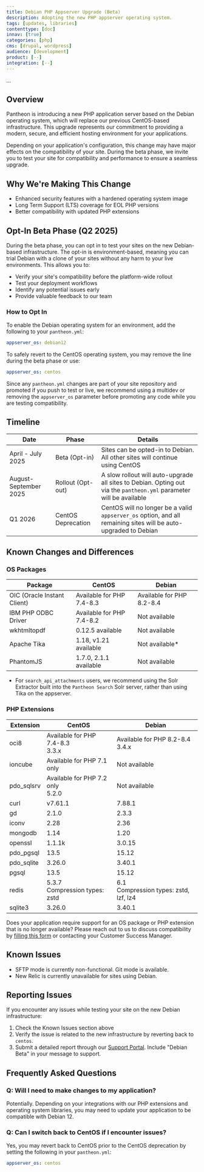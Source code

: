 ```yaml
---
title: Debian PHP Appserver Upgrade (Beta)
description: Adopting the new PHP appserver operating system.
tags: [updates, libraries]
contenttype: [doc]
innav: [true]
categories: [php]
cms: [drupal, wordpress]
audience: [development]
product: [--]
integration: [--]
---
```


...


## Overview

Pantheon is introducing a new PHP application server based on the Debian operating system, which will replace our previous CentOS-based infrastructure. This upgrade represents our commitment to providing a modern, secure, and efficient hosting environment for your applications.

Depending on your application's configuration, this change may have major effects on the compatibility of your site. During the beta phase, we invite you to test your site for compatibility and performance to ensure a seamless upgrade.

## Why We're Making This Change

- Enhanced security features with a hardened operating system image
- Long Term Support (LTS) coverage for EOL PHP versions
- Better compatibility with updated PHP extensions

## Opt-In Beta Phase (Q2 2025)

During the beta phase, you can opt in to test your sites on the new Debian-based infrastructure. The opt-in is environment-based, meaning you can trial Debian with a clone of your sites without any harm to your live environments. This allows you to:

- Verify your site's compatibility before the platform-wide rollout
- Test your deployment workflows
- Identify any potential issues early
- Provide valuable feedback to our team

### How to Opt In

To enable the Debian operating system for an environment, add the following to your `pantheon.yml`:

```yaml:title=pantheon.yml
appserver_os: debian12
```

To safely revert to the CentOS operating system, you may remove the line during the beta phase or use:

```yaml:title=pantheon.yml
appserver_os: centos
```

Since any `pantheon.yml` changes are part of your site repository and promoted if you push to test or live, we recommend using a multidev or removing the `appserver_os` parameter before promoting any code while you are testing compatibility.

## Timeline

| Date | Phase | Details |
|-----------|------------------|--------------|
| April - July 2025 | Beta (Opt-in) | Sites can be opted-in to Debian. All other sites will continue using CentOS |
| August-September 2025 | Rollout (Opt-out) | A slow rollout will auto-upgrade all sites to Debian. Opting out via the `pantheon.yml` parameter will be available |
| Q1 2026 | CentOS Deprecation | CentOS will no longer be a valid `appserver_os` option, and all remaining sites will be auto-upgraded to Debian |


## Known Changes and Differences

### OS Packages

| Package | CentOS | Debian |
|---------|---------|---------|
| OIC (Oracle Instant Client) | Available for PHP 7.4-8.3 | Available for PHP 8.2-8.4 |
| IBM PHP ODBC Driver | Available for PHP 7.4-8.2 | Not available |
| wkhtmltopdf | 0.12.5 available | Not available |
| Apache Tika | 1.18, v1.21 available | Not available* |
| PhantomJS | 1.7.0, 2.1.1 available | Not available |

* For `search_api_attachments` users, we recommend using the Solr Extractor built into the `Pantheon Search` Solr server, rather than using Tika on the appserver.

### PHP Extensions

| Extension | CentOS | Debian |
|-----------|---------|---------|
| oci8 | Available for PHP 7.4-8.3<br/>3.3.x | Available for PHP 8.2-8.4<br/>3.4.x |
| ioncube | Available for PHP 7.1 only | Not available |
| pdo_sqlsrv | Available for PHP 7.2 only<br/>5.2.0 | Not available |
| curl | v7.61.1 | 7.88.1 |
| gd | 2.1.0 | 2.3.3 |
| iconv | 2.28 | 2.36 |
| mongodb | 1.14 | 1.20 |
| openssl | 1.1.1k | 3.0.15 |
| pdo_pgsql | 13.5 | 15.12 |
| pdo_sqlite | 3.26.0 | 3.40.1 |
| pgsql | 13.5 | 15.12 |
| redis | 5.3.7<br/>Compression types: zstd | 6.1<br/>Compression types: zstd, lzf, lz4 |
| sqlite3 | 3.26.0 | 3.40.1 |

Does your application require support for an OS package or PHP extension that is no longer available? Please reach out to us to discuss compatibility by [filling this form](https://docs.google.com/forms/d/e/1FAIpQLSfbgXOPRq4ylGgtGLHsQ68dwc_11eUzO7Y2X6PjIB3oy9rUxA/viewform?usp=header) or contacting your Customer Success Manager.

## Known Issues

- SFTP mode is currently non-functional. Git mode is available.
- New Relic is currently unavailable for sites using Debian.

## Reporting Issues

If you encounter any issues while testing your site on the new Debian infrastructure:

1. Check the Known Issues section above
2. Verify the issue is related to the new infrastructure by reverting back to `centos`.
3. Submit a detailed report through our [Support Portal](https://pantheon.io/support). Include "Debian Beta" in your message to support.

## Frequently Asked Questions

### Q: Will I need to make changes to my application?

Potentially. Depending on your integrations with our PHP extensions and operating system libraries, you may need to update your application to be compatible with Debian 12.

### Q: Can I switch back to CentOS if I encounter issues?

Yes, you may revert back to CentOS prior to the CentOS deprecation by setting the following in your `pantheon.yml`:

```yaml:title=pantheon.yml
appserver_os: centos
```